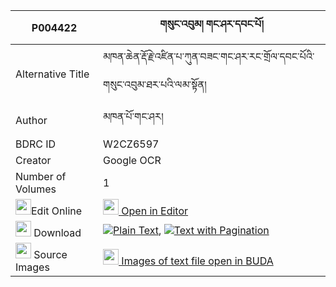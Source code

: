 |P004422|གསུང་འབུམ། གང་ཤར་དབང་པོ། 
| --- | --- 
|Alternative Title |མཁན་ཆེན་རྡོ་རྗེ་འཛིན་པ་ཀུན་བཟང་གང་ཤར་རང་གྲོལ་དབང་པོའི་གསུང་འབུམ་ཐར་པའི་ལམ་སྟོན།
|Author| མཁན་པོ་གང་ཤར།
|BDRC ID | W2CZ6597
|Creator | Google OCR
|Number of Volumes| 1
|<img width="25" src="https://img.icons8.com/color/25/000000/edit-property.png">Edit Online| [<img width="25" src="https://avatars.githubusercontent.com/u/45091458?s=200&v=4"> Open in Editor](http://editor.openpecha.org/P004422)
|<img width="25" src="https://img.icons8.com/fluent/48/000000/download-2.png"/>  Download | [![](https://img.icons8.com/color/20/000000/txt.png)Plain Text](https://github.com/Openpecha/P004422/releases/download/v1/sungbum_gang_shar_wangpo_plain_P004422.zip), [![](https://img.icons8.com/color/20/000000/txt.png)Text with Pagination](https://github.com/Openpecha/P004422/releases/download/v1/sungbum_gang_shar_wangpo_pages_P004422.zip)
|<img width="25" src="https://img.icons8.com/plasticine/100/000000/pictures-folder.png"/>  Source Images | [<img width="25" src="https://library.bdrc.io/icons/BUDA-small.svg"> Images of text file open in BUDA](https://library.bdrc.io/show/bdr:W2CZ6597)